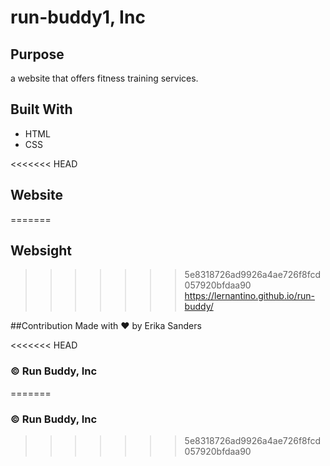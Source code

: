 # run-buddy1, Inc
## Purpose
a website that offers fitness training services.

## Built With
* HTML
* CSS

<<<<<<< HEAD
## Website
=======
## Websight
>>>>>>> 5e8318726ad9926a4ae726f8fcd057920bfdaa90
https://lernantino.github.io/run-buddy/

##Contribution
Made with ❤️ by Erika Sanders

<<<<<<< HEAD
### ©️ Run Buddy, Inc
=======
### ©️ Run Buddy, Inc
>>>>>>> 5e8318726ad9926a4ae726f8fcd057920bfdaa90
